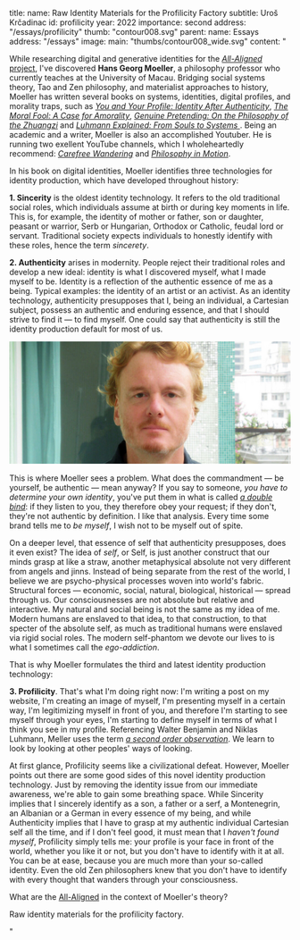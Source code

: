 title:
    name: Raw Identity Materials for the Profilicity Factory 
    subtitle: Uroš Krčadinac
id: profilicity
year: 2022
importance: second
address: "/essays/profilicity"
thumb: "contour008.svg"
parent:
    name: Essays
    address: "/essays"
image:
    main: "thumbs/contour008_wide.svg"
content: "<p class='regular'>While researching digital and generative identities for the <a href='/all-aligned' target='_blank'><em>All-Aligned</em> project</a>, I've discovered <strong>Hans Georg Moeller</strong>, a philosophy professor who currently teaches at the University of Macau. Bridging social systems theory, Tao and Zen philosophy, and materialist approaches to history, Moeller has written several books on systems, identities, digital profiles, and morality traps, such as <em><a href='http://cup.columbia.edu/book/you-and-your-profile/9780231196017' target='_blank'>You and Your Profile: Identity After Authenticity</a></em>, <em><a href='http://cup.columbia.edu/book/the-moral-fool/9780231145084' target='_blank'>The Moral Fool: A Case for Amorality</a></em>, <em><a href='http://cup.columbia.edu/book/genuine-pretending/9780231183994' target='_blank'>Genuine Pretending: On the Philosophy of the Zhuangzi</a></em> and <em><a href='https://www.amazon.com/Luhmann-Explained-Souls-Systems-Ideas/dp/0812695984' target='_blank'>Luhmann Explained: From Souls to Systems </a></em>. Being an academic and a writer, Moeller is also an accomplished Youtuber. He is running two exellent YouTube channels, which I wholeheartedly recommend: <em><a href='https://www.youtube.com/@carefreewandering' target='_blank'>Carefree Wandering</a></em> and <em><a href='https://www.youtube.com/@philosophyinmotion' target='_blank'>Philosophy in Motion</a></em>.</p>
<p class='regular'>In his book on digital identities, Moeller identifies three technologies for identity production, which have developed throughout history:</p>
<p class='regular'><strong>1. Sincerity</strong> is the oldest identity technology. It refers to the old traditional social roles, which individuals assume at birth or during key moments in life. This is, for example, the identity of mother or father, son or daughter, peasant or warrior, Serb or Hungarian, Orthodox or Catholic, feudal lord or servant. Traditional society expects individuals to honestly identify with these roles, hence the term <em>sincerety</em>.</p>
<p class='regular'><strong>2. Authenticity</strong> arises in modernity. People reject their traditional roles and develop a new ideal: identity is what I discovered myself, what I made myself to be. Identity is a reflection of the authentic essence of me as a being. Typical examples: the identity of an artist or an activist. As an identity technology, authenticity presupposes that I, being an individual, a Cartesian subject, possess an authentic and enduring essence, and that I should strive to find it — to find myself. One could say that authenticity is still the identity production default for most of us.</p>
<div class='img-container'>
    <img src='/static/space/svesvrstani/media/meler.jpg'>
</div>
<p class='regular'>This is where Moeller sees a problem. What does the commandment — be yourself, be authentic — mean anyway? If you say to someone, <em>you have to determine your own identity</em>, you've put them in what is called <a href='https://www.youtube.com/watch?v=Cu1lnTQM0Gw' target='_blank'><em>a double bind</em></a>: if they listen to you, they therefore obey your request; if they don't, they're not authentic by definition. I like that analysis. Every time some brand tells me to <em>be myself</em>, I wish not to be myself out of spite.</p>
<p class='regular'>On a deeper level, that essence of self that authenticity presupposes, does it even exist? The idea of <em>self</em>, or Self, is just another construct that our minds grasp at like a straw, another metaphysical absolute not very different from angels and jinns. Instead of being separate from the rest of the world, I believe we are psycho-physical processes woven into world's fabric. Structural forces — economic, social, natural, biological, historical — spread through us. Our consciousnesses are not absolute but relative and interactive. My natural and social being is not the same as my idea of me. Modern humans are enslaved to that idea, to that construction, to that specter of the absolute self, as much as traditional humans were enslaved via rigid social roles. The modern self-phantom we devote our lives to is what I sometimes call the <em>ego-addiction</em>.</p>
<p class='regular'>That is why Moeller formulates the third and latest identity production technology:</p>
<p class='regular'><strong>3. Profilicity</strong>. That's what I'm doing right now: I'm writing a post on my website, I'm creating an image of myself, I'm presenting myself in a certain way, I'm legitimizing myself in front of you, and therefore I'm starting to see myself through your eyes, I'm starting to define myself in terms of what I think you see in my profile. Referencing Walter Benjamin and Niklas Luhmann, Meller uses the term <a href='https://www.youtube.com/watch?v=6cSkb1KppNc' target='_blank'><em>a second order observation</em></a>. We learn to look by looking at other peoples' ways of looking.</p>
<p class='regular'>At first glance, Profilicity seems like a civilizational defeat. However, Moeller points out there are some good sides of this novel identity production technology. Just by removing the identity issue from our immediate awareness, we're able to gain some breathing space. While Sincerity implies that I sincerely identify as a son, a father or a serf, a Montenegrin, an Albanian or a German in every essence of my being, and while Authenticity implies that I have to grasp at my authentic individual Cartesian self all the time, and if I don't feel good, it must mean that I <em>haven't found myself</em>, Profilicity simply tells me: your profile is your face in front of the world, whether you like it or not, but you don't have to identify with it at all. You can be at ease, because you are much more than your so-called identity. Even the old Zen philosophers knew that you don't have to identify with every thought that wanders through your consciousness.</p>
<p class='regular'>What are the <a href='/all-aligned' target='_blank'>All-Aligned</a> in the context of Moeller's theory?</p>
<p class='regular'>Raw identity materials for the profilicity factory.</p>"